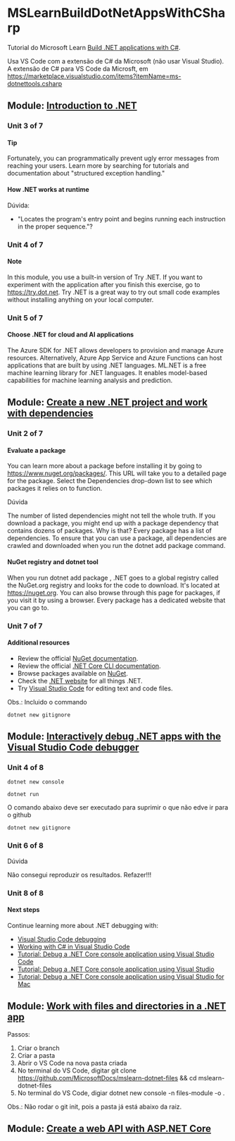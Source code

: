 # MSLearnBuildDotNetAppsWithCSharp
Tutorial do Microsoft Learn [Build .NET applications with C#](https://docs.microsoft.com/en-us/learn/paths/build-dotnet-applications-csharp/).

Usa VS Code com a extensão de C# da Microsoft (não usar Visual Studio). A extensão de C# para VS Code da Microsft, em https://marketplace.visualstudio.com/items?itemName=ms-dotnettools.csharp



## Module: [Introduction to .NET](https://docs.microsoft.com/en-us/learn/modules/dotnet-introduction/?ns-enrollment-type=LearningPath&ns-enrollment-id=learn.build-dotnet-applications-csharp)
### Unit 3 of 7
#### Tip

Fortunately, you can programmatically prevent ugly error messages from reaching your users. Learn more by searching for tutorials and documentation about "structured exception handling."

#### How .NET works at runtime
Dúvida:
- "Locates the program's entry point and begins running each instruction in the proper sequence."?

### Unit 4 of 7
#### Note
In this module, you use a built-in version of Try .NET. If you want to experiment with the application after you finish this exercise, go to https://try.dot.net. Try .NET is a great way to try out small code examples without installing anything on your local computer.

### Unit 5 of 7
#### Choose .NET for cloud and AI applications
The Azure SDK for .NET allows developers to provision and manage Azure resources. Alternatively, Azure App Service and Azure Functions can host applications that are built by using .NET languages.
ML.NET is a free machine learning library for .NET languages. It enables model-based capabilities for machine learning analysis and prediction.

## Module: [Create a new .NET project and work with dependencies](https://docs.microsoft.com/en-us/learn/modules/dotnet-dependencies/?ns-enrollment-type=LearningPath&ns-enrollment-id=learn.build-dotnet-applications-csharp)
### Unit 2 of 7
#### Evaluate a package

You can learn more about a package before installing it by going to https://www.nuget.org/packages/<package name>. This URL will take you to a detailed page for the package. Select the Dependencies drop-down list to see which packages it relies on to function.

Dúvida

The number of listed dependencies might not tell the whole truth. If you download a package, you might end up with a package dependency that contains dozens of packages. Why is that? Every package has a list of dependencies. To ensure that you can use a package, all dependencies are crawled and downloaded when you run the dotnet add package <package name> command.


#### NuGet registry and dotnet tool

When you run dotnet add package <name of dependency>, .NET goes to a global registry called the NuGet.org registry and looks for the code to download. It's located at https://nuget.org. You can also browse through this page for packages, if you visit it by using a browser. Every package has a dedicated website that you can go to.

### Unit 7 of 7
#### Additional resources
- Review the official [NuGet documentation](https://docs.microsoft.com/en-us/nuget/).
- Review the official [.NET Core CLI documentation](https://docs.microsoft.com/en-us/dotnet/core/tools/).
- Browse packages available on [NuGet](https://www.nuget.org/).
- Check the [.NET website](https://dot.net/) for all things .NET.
- Try [Visual Studio Code](https://code.visualstudio.com/) for editing text and code files.

Obs.: Incluido o commando
```
dotnet new gitignore
```

## Module: [Interactively debug .NET apps with the Visual Studio Code debugger](https://docs.microsoft.com/en-us/learn/modules/dotnet-debug/)
### Unit 4 of 8
```
dotnet new console
```


```
dotnet run
```

O comando abaixo deve ser executado para suprimir o que não edve ir para o github
```
dotnet new gitignore
```

### Unit 6 of 8
Dúvida

Não consegui reproduzir os resultados. Refazer!!!


### Unit 8 of 8
#### Next steps
Continue learning more about .NET debugging with:

- [Visual Studio Code debugging](https://code.visualstudio.com/docs/editor/debugging)
- [Working with C# in Visual Studio Code](https://code.visualstudio.com/Docs/languages/csharp)
- [Tutorial: Debug a .NET Core console application using Visual Studio Code](https://docs.microsoft.com/en-us/dotnet/core/tutorials/debugging-with-visual-studio-code)
- [Tutorial: Debug a .NET Core console application using Visual Studio](https://docs.microsoft.com/en-us/dotnet/core/tutorials/debugging-with-visual-studio)
- [Tutorial: Debug a .NET Core console application using Visual Studio for Mac](https://docs.microsoft.com/en-us/dotnet/core/tutorials/debugging-with-visual-studio-mac)

## Module: [Work with files and directories in a .NET app](https://docs.microsoft.com/en-us/learn/modules/dotnet-files/)
Passos:
1. Criar o branch
2. Criar a pasta
3. Abrir o VS Code na nova pasta criada
4. No terminal do VS Code, digitar git clone https://github.com/MicrosoftDocs/mslearn-dotnet-files && cd mslearn-dotnet-files
5. No terminal do VS Code, digiar dotnet new console -n files-module -o .


Obs.: Não rodar o git init, pois a pasta já está abaixo da raiz.





## Module: [Create a web API with ASP.NET Core](https://docs.microsoft.com/en-us/learn/modules/build-web-api-aspnet-core/)






